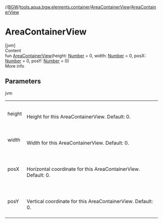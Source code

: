 //[BGW](../../../index.md)/[tools.aqua.bgw.elements.container](../index.md)/[AreaContainerView](index.md)/[AreaContainerView](-area-container-view.md)



# AreaContainerView  
[jvm]  
Content  
fun [AreaContainerView](-area-container-view.md)(height: [Number](https://kotlinlang.org/api/latest/jvm/stdlib/kotlin/-number/index.html) = 0, width: [Number](https://kotlinlang.org/api/latest/jvm/stdlib/kotlin/-number/index.html) = 0, posX: [Number](https://kotlinlang.org/api/latest/jvm/stdlib/kotlin/-number/index.html) = 0, posY: [Number](https://kotlinlang.org/api/latest/jvm/stdlib/kotlin/-number/index.html) = 0)  
More info  


## Parameters  
  
jvm  
  
| | |
|---|---|
| <a name="tools.aqua.bgw.elements.container/AreaContainerView/AreaContainerView/#kotlin.Number#kotlin.Number#kotlin.Number#kotlin.Number/PointingToDeclaration/"></a>height| <a name="tools.aqua.bgw.elements.container/AreaContainerView/AreaContainerView/#kotlin.Number#kotlin.Number#kotlin.Number#kotlin.Number/PointingToDeclaration/"></a><br><br>Height for this AreaContainerView. Default: 0.<br><br>|
| <a name="tools.aqua.bgw.elements.container/AreaContainerView/AreaContainerView/#kotlin.Number#kotlin.Number#kotlin.Number#kotlin.Number/PointingToDeclaration/"></a>width| <a name="tools.aqua.bgw.elements.container/AreaContainerView/AreaContainerView/#kotlin.Number#kotlin.Number#kotlin.Number#kotlin.Number/PointingToDeclaration/"></a><br><br>Width for this AreaContainerView. Default: 0.<br><br>|
| <a name="tools.aqua.bgw.elements.container/AreaContainerView/AreaContainerView/#kotlin.Number#kotlin.Number#kotlin.Number#kotlin.Number/PointingToDeclaration/"></a>posX| <a name="tools.aqua.bgw.elements.container/AreaContainerView/AreaContainerView/#kotlin.Number#kotlin.Number#kotlin.Number#kotlin.Number/PointingToDeclaration/"></a><br><br>Horizontal coordinate for this AreaContainerView. Default: 0.<br><br>|
| <a name="tools.aqua.bgw.elements.container/AreaContainerView/AreaContainerView/#kotlin.Number#kotlin.Number#kotlin.Number#kotlin.Number/PointingToDeclaration/"></a>posY| <a name="tools.aqua.bgw.elements.container/AreaContainerView/AreaContainerView/#kotlin.Number#kotlin.Number#kotlin.Number#kotlin.Number/PointingToDeclaration/"></a><br><br>Vertical coordinate for this AreaContainerView. Default: 0.<br><br>|
  
  



